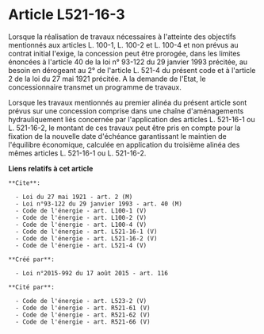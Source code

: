 # Article L521-16-3

Lorsque la réalisation de travaux nécessaires à l'atteinte des objectifs mentionnés aux articles L. 100-1, L. 100-2 et L.
100-4 et non prévus au contrat initial l'exige, la concession peut être prorogée, dans les limites énoncées à l'article 40 de
la loi n° 93-122 du 29 janvier 1993 précitée, au besoin en dérogeant au 2° de l'article L. 521-4 du présent code et à
l'article 2 de la loi du 27 mai 1921 précitée. A la demande de l'Etat, le concessionnaire transmet un programme de travaux. 

Lorsque les travaux mentionnés au premier alinéa du présent article sont prévus sur une concession comprise dans une chaîne
d'aménagements hydrauliquement liés concernée par l'application des articles L. 521-16-1 ou L. 521-16-2, le montant de ces
travaux peut être pris en compte pour la fixation de la nouvelle date d'échéance garantissant le maintien de l'équilibre
économique, calculée en application du troisième alinéa des mêmes articles L. 521-16-1 ou L. 521-16-2.

**Liens relatifs à cet article**

	**Cite**:

	  - Loi du 27 mai 1921 - art. 2 (M)
	  - Loi n°93-122 du 29 janvier 1993 - art. 40 (M)
	  - Code de l'énergie - art. L100-1 (V)
	  - Code de l'énergie - art. L100-2 (V)
	  - Code de l'énergie - art. L100-4 (V)
	  - Code de l'énergie - art. L521-16-1 (V)
	  - Code de l'énergie - art. L521-16-2 (V)
	  - Code de l'énergie - art. L521-4 (V)

	**Créé par**:

	  - Loi n°2015-992 du 17 août 2015 - art. 116

	**Cité par**:

	  - Code de l'énergie - art. L523-2 (V)
	  - Code de l'énergie - art. R521-61 (V)
	  - Code de l'énergie - art. R521-62 (V)
	  - Code de l'énergie - art. R521-66 (V)
